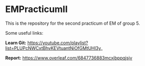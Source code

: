 # EMPracticumII

This is the repository for the second practicum of EM of group 5. 

Some useful links:

**Learn Git:** https://youtube.com/playlist?list=PLUPcNWCxtBhvKEVtuantNiOfGMtUHl3y_

**Report:** https://www.overleaf.com/6847736883mcxjbppqjsjv
